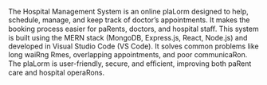 The Hospital Management System is an online plaLorm designed to help, schedule, manage, and
keep track of doctor’s appointments. It makes the booking process easier for paRents, doctors,
and hospital staﬀ. This system is built using the MERN stack (MongoDB, Express.js, React, Node.js)
and developed in Visual Studio Code (VS Code). It solves common problems like long waiRng
Rmes, overlapping appointments, and poor communicaRon. The plaLorm is user-friendly, secure,
and eﬃcient, improving both paRent care and hospital operaRons.